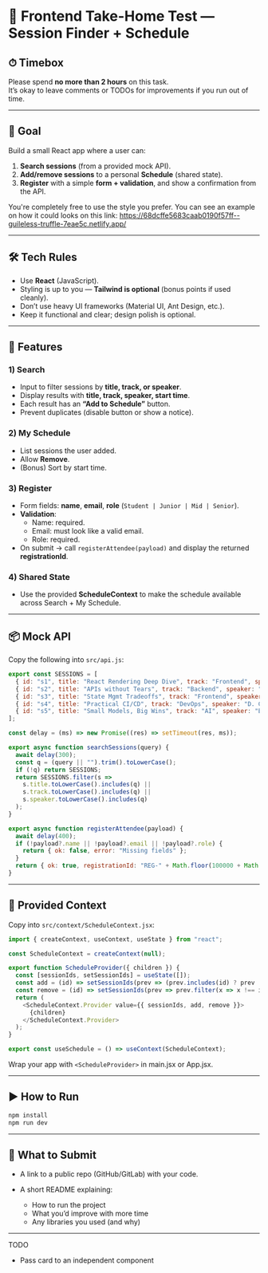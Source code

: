 # 🎯 Frontend Take-Home Test — Session Finder + Schedule

## ⏱ Timebox
Please spend **no more than 2 hours** on this task.  
It’s okay to leave comments or TODOs for improvements if you run out of time.

---

## 📌 Goal
Build a small React app where a user can:

1. **Search sessions** (from a provided mock API).  
2. **Add/remove sessions** to a personal **Schedule** (shared state).  
3. **Register** with a simple **form + validation**, and show a confirmation from the API.  

You're completely free to use the style you prefer.
You can see an example on how it could looks on this link: https://68dcffe5683caab0190f57ff--guileless-truffle-7eae5c.netlify.app/

---

## 🛠 Tech Rules
- Use **React** (JavaScript).  
- Styling is up to you — **Tailwind is optional** (bonus points if used cleanly).  
- Don’t use heavy UI frameworks (Material UI, Ant Design, etc.).  
- Keep it functional and clear; design polish is optional.

---

## 🚀 Features

### 1) Search
- Input to filter sessions by **title, track, or speaker**.  
- Display results with **title, track, speaker, start time**.  
- Each result has an **“Add to Schedule”** button.  
- Prevent duplicates (disable button or show a notice).

### 2) My Schedule
- List sessions the user added.  
- Allow **Remove**.  
- (Bonus) Sort by start time.

### 3) Register
- Form fields: **name**, **email**, **role** (`Student | Junior | Mid | Senior`).  
- **Validation**:  
  - Name: required.  
  - Email: must look like a valid email.  
  - Role: required.  
- On submit → call `registerAttendee(payload)` and display the returned **registrationId**.

### 4) Shared State
- Use the provided **ScheduleContext** to make the schedule available across Search + My Schedule.  

---

## 📦 Mock API
Copy the following into `src/api.js`:

```js
export const SESSIONS = [
  { id: "s1", title: "React Rendering Deep Dive", track: "Frontend", speaker: "A. Lee", startsAt: "2025-10-01T10:00:00Z", durationMins: 45 },
  { id: "s2", title: "APIs without Tears", track: "Backend", speaker: "B. Singh", startsAt: "2025-10-01T11:00:00Z", durationMins: 30 },
  { id: "s3", title: "State Mgmt Tradeoffs", track: "Frontend", speaker: "C. Gomez", startsAt: "2025-10-01T12:00:00Z", durationMins: 30 },
  { id: "s4", title: "Practical CI/CD", track: "DevOps", speaker: "D. Chen", startsAt: "2025-10-01T13:00:00Z", durationMins: 40 },
  { id: "s5", title: "Small Models, Big Wins", track: "AI", speaker: "E. Rossi", startsAt: "2025-10-01T14:00:00Z", durationMins: 25 },
];

const delay = (ms) => new Promise((res) => setTimeout(res, ms));

export async function searchSessions(query) {
  await delay(300);
  const q = (query || "").trim().toLowerCase();
  if (!q) return SESSIONS;
  return SESSIONS.filter(s =>
    s.title.toLowerCase().includes(q) ||
    s.track.toLowerCase().includes(q) ||
    s.speaker.toLowerCase().includes(q)
  );
}

export async function registerAttendee(payload) {
  await delay(400);
  if (!payload?.name || !payload?.email || !payload?.role) {
    return { ok: false, error: "Missing fields" };
  }
  return { ok: true, registrationId: "REG-" + Math.floor(100000 + Math.random() * 900000) };
}

```

---

## 📂 Provided Context
Copy into `src/context/ScheduleContext.jsx`:

```js
import { createContext, useContext, useState } from "react";

const ScheduleContext = createContext(null);

export function ScheduleProvider({ children }) {
  const [sessionIds, setSessionIds] = useState([]);
  const add = (id) => setSessionIds(prev => (prev.includes(id) ? prev : [...prev, id]));
  const remove = (id) => setSessionIds(prev => prev.filter(x => x !== id));
  return (
    <ScheduleContext.Provider value={{ sessionIds, add, remove }}>
      {children}
    </ScheduleContext.Provider>
  );
}

export const useSchedule = () => useContext(ScheduleContext);
```

Wrap your app with `<ScheduleProvider>` in main.jsx or App.jsx.

---

## ▶️ How to Run

```bash
npm install
npm run dev

```

---

## 📑 What to Submit

- A link to a public repo (GitHub/GitLab) with your code.

- A short README explaining:
    - How to run the project
    - What you’d improve with more time
    - Any libraries you used (and why)




---
TODO

  - Pass card to an independent component
